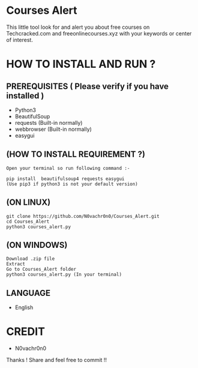 # Courses Alert

This little tool look for and alert you about free courses on Techcracked.com and freeonlinecourses.xyz
with your keywords or center of interest.

# HOW TO INSTALL AND RUN ?


## PREREQUISITES ( Please verify if you have installed )

* Python3
* BeautifulSoup
* requests (Built-in normally)
* webbrowser (Built-in normally)
* easygui

## (HOW TO INSTALL REQUIREMENT ?)


```
Open your terminal so run following command :-

pip install  beautifulsoup4 requests easygui
(Use pip3 if python3 is not your default version)
```

## (ON LINUX)


```
git clone https://github.com/N0vachr0n0/Courses_Alert.git
cd Courses_Alert
python3 courses_alert.py
```

## (ON WINDOWS)


```
Download .zip file
Extract
Go to Courses_Alert folder 
python3 courses_alert.py (In your terminal)

```



## LANGUAGE

* English

# CREDIT

* N0vachr0n0

Thanks ! Share and feel free to commit !!
